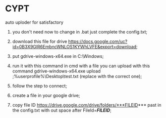 # CYPT
auto uploder for satisfactory


1) you don't need now to change in .bat just complete the config.txt;

2) download this file for drive https://docs.google.com/uc?id=0B3X9GlR6EmbncWNLOS1KYWhLVFE&export=download;
3) put gdrive-windows-x64.exe in C:\Windows;
4) run it with this command in cmd with a file you can upload with this command gdrive-windows-x64.exe upload ;%userprofile%\Desktop\test.txt (replace with the correct one);
5) follow the step to connect;
6) create a file in your google drive;
7) copy file ID https://drive.google.com/drive/folders/***FILEID*** past in the config.txt with out space after FileId=***FILEID***;
